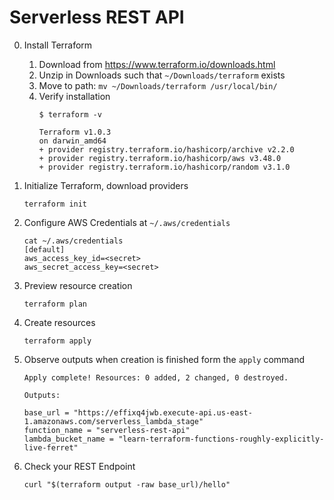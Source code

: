 # Serverless REST API

0. Install Terraform

    1. Download from https://www.terraform.io/downloads.html
    2. Unzip in Downloads such that `~/Downloads/terraform` exists
    3. Move to path: `mv ~/Downloads/terraform /usr/local/bin/`
    4. Verify installation
        ```
        $ terraform -v

        Terraform v1.0.3
        on darwin_amd64
        + provider registry.terraform.io/hashicorp/archive v2.2.0
        + provider registry.terraform.io/hashicorp/aws v3.48.0
        + provider registry.terraform.io/hashicorp/random v3.1.0
        ```

1. Initialize Terraform, download providers

    ```
    terraform init
    ```

2. Configure AWS Credentials at `~/.aws/credentials`

    ```
    cat ~/.aws/credentials
    [default]
    aws_access_key_id=<secret>
    aws_secret_access_key=<secret>
    ```

3. Preview resource creation

    ```
    terraform plan
    ```

4. Create resources

    ```
    terraform apply
    ```

5. Observe outputs when creation is finished form the `apply` command

    ```
    Apply complete! Resources: 0 added, 2 changed, 0 destroyed.

    Outputs:

    base_url = "https://effixq4jwb.execute-api.us-east-1.amazonaws.com/serverless_lambda_stage"
    function_name = "serverless-rest-api"
    lambda_bucket_name = "learn-terraform-functions-roughly-explicitly-live-ferret"
    ```

6. Check your REST Endpoint
    
    ```
    curl "$(terraform output -raw base_url)/hello"
    ```
